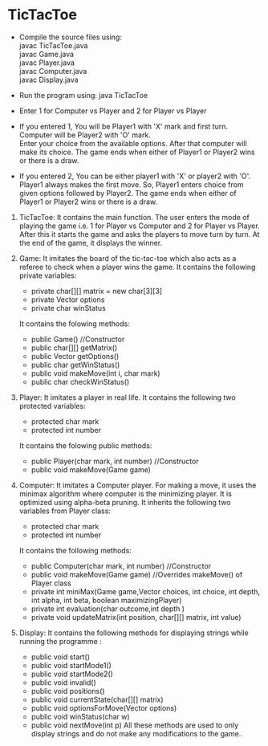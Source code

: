 # TicTacToe  

* Compile the source files using:  
  javac TicTacToe.java  
  javac Game.java  
  javac Player.java  
  javac Computer.java  
  javac Display.java  

* Run the program using: java TicTacToe  

* Enter 1 for Computer vs Player and 2 for Player vs Player  

* If you entered 1, You will be Player1 with 'X' mark and first turn.  
  Computer will be Player2 with 'O' mark.  
  Enter your choice from the available options.
  After that computer will make its choice.
  The game ends when either of Player1 or Player2 wins or there is a draw.
  
* If you entered 2, You can be either player1 with 'X' or player2 with 'O'.
  Player1 always makes the first move.
  So, Player1 enters choice from given options followed by Player2.
  The game ends when either of Player1 or Player2 wins or there is a draw.
  
  
  
  
1. TicTacToe:
	It contains the main function. The user enters the mode of playing the game i.e. 1 for Player vs Computer and 2 for Player vs Player. After this it starts the game and asks the players to move turn by turn. At the end of the game, it displays the winner.
	
	
2. Game:
	It imitates the board of the tic-tac-toe which also acts as a referee to check when a player wins the game.
    It contains the following private variables:
    * private char[][] matrix = new char[3][3]
    * private Vector<Integer> options
    * private char winStatus
	
	It contains the folowing methods:
    * public Game()    //Constructor
    * public char[][] getMatrix()
	* public Vector<Integer> getOptions()	
	* public char getWinStatus()
	* public void makeMove(int i, char mark)
	* public char checkWinStatus()
	

3. Player:
	It imitates a player in real life.
	It contains the following two protected variables:
	* protected char mark
	* protected int number
	
	It contains the folowing public methods:
	* public Player(char mark, int number)     //Constructor
	* public void makeMove(Game game)

4. Computer:
	It imitates a Computer player. For making a move, it uses the minimax algorithm where computer is
	the minimizing player. It is optimized using alpha-beta pruning.
	It inherits the following two variables from Player class:
	* protected char mark
	* protected int number
	
	It contains the following methods:
	* public Computer(char mark, int number)     //Constructor
	* public void makeMove(Game game)     //Overrides makeMove() of Player class
	* private int miniMax(Game game,Vector<Integer> choices, int choice, int depth, int alpha, int beta, boolean maximizingPlayer)
	* private int evaluation(char outcome,int depth )
	* private void updateMatrix(int position, char[][] matrix, int value)
	

5. Display:
	It contains the following methods for displaying strings while running the programme :
	* public void start()
	* public void startMode1()
	* public void startMode2()
	* public void invalid()
	* public void positions()
	* public void currentState(char[][] matrix)
	* public void optionsForMove(Vector<Integer> options)
	* public void winStatus(char w)
	* public void nextMove(int p)
        All these methods are used to only display strings and do not make any modifications to the game.